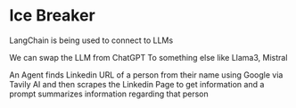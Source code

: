 # Ice Breaker

LangChain is being used to connect to LLMs

We can swap the LLM from ChatGPT To something else like Llama3, Mistral

An Agent finds Linkedin URL of a person from their name using Google via Tavily AI and then scrapes the Linkedin Page to get information and a prompt summarizes information regarding that person
